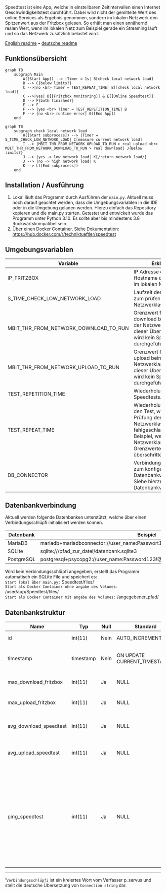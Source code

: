 Speedtest ist eine App, welche in einstellbaren Zeitintervallen einen Internet Geschwindigkeitstest durchführt. Dabei wird nicht der gemittelte Wert des online Services als Ergebnis genommen, sondern im lokalen Netzwerk den Spitzenwert aus der Fritzbox gelesen. So erhält man einen annähernd realen Wert, wenn im lokalen Netz zum Beispiel gerade ein Streaming läuft und so das Netzwerk zusätzlich belastet wird.

[English readme](https://github.com/Technik-Tueftler/Speedtest/blob/main/README.md)
 • [deutsche readme](https://github.com/Technik-Tueftler/Speedtest/blob/main/README.de.md)

## Funktionsübersicht 
```mermaid
graph TB
    subgraph Main
        A([Start App]) --> |Timer = 1s| B[check local network load]
        B --> C{below limits?}
        C -->|no <br> Timer = TEST_REPEAT_TIME| B[[check local network load]]
        C -->|yes| D[[Fritzbox monitoring]] & E[[Online Speedtest]]
        D --> F{both finished?}
        E --> F
        F --> |yes <br> Timer = TEST_REPETITION_TIME| B
        F --> |no <br> runtime error| G([End App])
    end
```

```mermaid
graph TB
    subgraph check local network load
        H([Start subprocess]) --> |Timer = S_TIME_CHECK_LOW_NETWORK_LOAD| I[measure current network load]
        I --> |MBIT_THR_FROM_NETWORK_UPLOAD_TO_RUN > real upload <br> MBIT_THR_FROM_NETWORK_DOWNLOAD_TO_RUN > real download| J{Below limits?}
        J --> |yes -> low network load| K[/return network load/]
        J --> |no -> high network load| K
        K --> L([End subprocess])
    end
```

## Installation / Ausführung
1. Lokal läuft das Programm durch Ausführen der `main.py`. Aktuell muss noch darauf geachtet werden, dass die Umgebungsvariablen in die IDE oder in die Umgebung geladen werden. Hierzu einfach das Repository kopieren und die main.py starten. Getestet und entwickelt wurde das Programm unter Python 3.10. Es sollte aber bis mindestens 3.8 Rückwärtskompatibel sein.
2. Über einen Docker Container. Siehe Dokumentation: <https://hub.docker.com/r/techniktueftler/speedtest>

## Umgebungsvariablen
|Variable|Erklärung|Einheit|Standardwert|
|---|---|---|---|
|IP_FRITZBOX|IP Adresse oder Hostname der Fritzbox im lokalen Netzwerk|-|fritz.box|
|S_TIME_CHECK_LOW_NETWORK_LOAD|Laufzeit der Messung zum prüfen der Netzwerklast|Sekunden|10|
|MBIT_THR_FROM_NETWORK_DOWNLOAD_TO_RUN|Grenzwert für den download beim prüfen der Netzwerklast. Wird dieser Überschritten, wird kein Speedtest durchgeführt.|Mbit/s|10|
|MBIT_THR_FROM_NETWORK_UPLOAD_TO_RUN|Grenzwert für den upload beim prüfen der Netzwerklast. Wird dieser Überschritten, wird kein Speedtest durchgeführt.|Mbit/s|2|
|TEST_REPETITION_TIME|Wiederholungszeit des Speedtests.|Sekunden|21600|
|TEST_REPEAT_TIME|Wiederholungszeit für den Test, wenn die Prüfung der Netzwerklast fehlgeschlagen ist. Beispiel, wenn die Netzwerklast die Grenzwerte überschritten hat.|Sekunden|3600|
|DB_CONNECTOR|Verbindungsschlüpfi¹ zum konfigurieren der Datenbankverbindung. Siehe hierzu Kapitel Datenbankverbindungen.|-|sqlite:///./Speedtest/files/measurements.sqlite3|

## Datenbankverbindung
Aktuell werden folgende Datenbanken unterstützt, welche über einen Verbindungsschlüpfi initialisiert werden können.

|Datenbank|Beispiel|
|---|---|
|MariaDB|mariadb+mariadbconnector://user_name:Passwort123!@127.0.0.1:3306/datenbank_name|
|SQLite|sqlite:///pfad_zur_datei/datenbank.sqlite3|
|PostgreSQL|postgresql+psycopg2://user_name:Password123!@127.0.0.1/database_name|

Wird kein Verbindungsschlüpfi angegeben, erstellt das Programm automatisch ein SQLite File und speichert es:  
`Start lokal über main.py:` Speedtest/files/  
`Start als Docker Container ohne angabe des Volumes:` /user/app/Speedtest/files/  
`Start als Docker Container mit angabe des Volumes:` /angegebener_pfad/  

## Datenbankstruktur
|Name|Typ|Null|Standard|Erklärung|Einheit|
|---|---|---|---|---|---|
|id|int(11)|Nein|AUTO_INCREMENT|Eindeutige ID des Eintrages|-|
|timestamp|timestamp|Nein|ON UPDATE CURRENT_TIMESTAMP()|Zeitpunkt der beendeten und eingetragenen Messung|-|
|max_download_fritzbox|int(11)|Ja|NULL|Maximalwert für den Download aus der Fritzbox|Bits/s|
|max_upload_fritzbox|int(11)|Ja|NULL|Maximalwert für den Upload aus der Fritzbox|Bits/s|
|avg_download_speedtest|int(11)|Ja|NULL|Zurückgegebener Wert für den Download von www.speedtest.net|Bits/s|
|avg_upload_speedtest|int(11)|Ja|NULL|Zurückgegebener Wert für den Upload von www.speedtest.net|Bits/s|
|ping_speedtest|int(11)|Ja|NULL|Zurückgegebener Wert für die Antwortzeit von www.speedtest.net. Dieser Wert unterscheidet sich stark und ist meist sehr hoch. Die Vermutung ist, dass hier auch die Durchlaufzeit des Programmes enthalten ist und spiegelt nicht die wahre Antwortzeit wieder.|ms|

----
¹`Verbindungsschlüpfi` ist ein kreiertes Wort vom Verfasser p_servus und stellt die deutsche Übersetzung von `Connection string` dar.